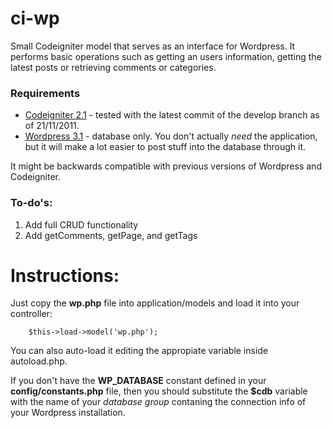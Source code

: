 # ci-wp

Small Codeigniter model that serves as an interface for Wordpress. It performs basic operations such as getting an users information, getting the latest posts or retrieving comments or categories.

### Requirements

- [Codeigniter 2.1](http://codeigniter.com) - tested with the latest commit of the develop branch as of 21/11/2011.
- [Wordpress 3.1](http://wordpress.org) - database only. You don't actually _need_ the application, but it will make a lot easier to post stuff into the database through it.

It might be backwards compatible with previous versions of Wordpress and Codeigniter.

### To-do's:

1. Add full CRUD functionality
2. Add getComments, getPage, and getTags

# Instructions:

Just copy the __wp.php__ file into application/models and load it into your controller:

		$this->load->model('wp.php');

You can also auto-load it editing the appropiate variable inside autoload.php.

If you don't have the __WP\_DATABASE__ constant defined in your __config/constants.php__ file, then you should substitute the __$cdb__ variable with the name of your _database group_ contaning the connection info of your Wordpress installation.